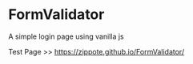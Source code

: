 # FormValidator
A simple login page using vanilla js

Test Page >> https://zippote.github.io/FormValidator/
